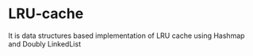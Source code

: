 # LRU-cache
It is data structures based implementation of LRU cache using Hashmap and Doubly LinkedList
